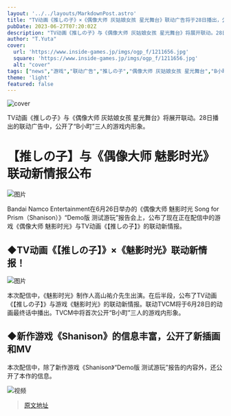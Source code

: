 ```yaml
---
layout: '../../layouts/MarkdownPost.astro'
title: "TV动画《推しの子》×《偶像大师 灰姑娘女孩 星光舞台》联动广告将于28日播出，公开了“B小町”三人的游戏内形象"
pubDate: 2023-06-27T07:20:02Z
description: "TV动画《推しの子》与《偶像大师 灰姑娘女孩 星光舞台》将展开联动。28日播出的联动广告中，公开了“B小町”三人的游戏内形象。"
author: "T.Yuta"
cover:
  url: 'https://www.inside-games.jp/imgs/ogp_f/1211656.jpg'
  square: 'https://www.inside-games.jp/imgs/ogp_f/1211656.jpg'
  alt: "cover"
tags: ["news","游戏","联动广告","推しの子","偶像大师 灰姑娘女孩 星光舞台","B小町"]
theme: 'light'
featured: false
---
```


![cover](https://www.inside-games.jp/imgs/ogp_f/1211656.jpg)

TV动画《推しの子》与《偶像大师 灰姑娘女孩 星光舞台》将展开联动。28日播出的联动广告中，公开了“B小町”三人的游戏内形象。

# 【推しの子】与《偶像大师 魅影时光》联动新情报公布

![图片](https://www.inside-games.jp/imgs/zoom/1211570.png)

Bandai Namco Entertainment在6月26日举办的《偶像大师 魅影时光 Song for Prism（Shanison）》“Demo版 测试游玩”报告会上，公布了现在正在配信中的游戏《偶像大师 魅影时光》与TV动画《【推しの子】》的联动新情报。

## ◆TV动画《【推しの子】》×《魅影时光》联动新情报！

![图片](https://www.inside-games.jp/imgs/zoom/1211554.png)

本次配信中，《魅影时光》制作人高山祐介先生出演。在后半段，公布了TV动画《【推しの子】》与游戏《魅影时光》的联动新情报。联动TVCM将于6月28日的动画最终话中播出。TVCM中将首次公开“B小町”三人的游戏内形象。

## ◆新作游戏《Shanison》的信息丰富，公开了新插画和MV

本次配信中，除了新作游戏《Shanison》“Demo版 测试游玩”报告的内容外，还公开了本作的信息。

![视频](https://www.youtube.com/embed/bfK12XSiHe4?rel=0)

>[原文地址](https://www.inside-games.jp/article/2023/06/27/146839.html)  